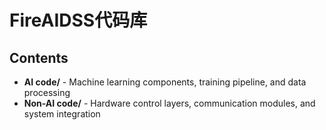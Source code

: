 # FireAIDSS代码库

## Contents

- **AI code/** - Machine learning components, training pipeline, and data processing
- **Non-AI code/** - Hardware control layers, communication modules, and system integration
